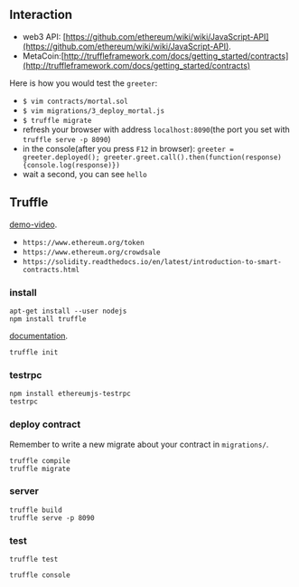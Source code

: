 ## Interaction

* web3 API: [https://github.com/ethereum/wiki/wiki/JavaScript-API](https://github.com/ethereum/wiki/wiki/JavaScript-API).
* MetaCoin:[http://truffleframework.com/docs/getting_started/contracts](http://truffleframework.com/docs/getting_started/contracts)

Here is how you would test the `greeter`:
* `$ vim contracts/mortal.sol`
* `$ vim migrations/3_deploy_mortal.js`
* `$ truffle migrate`
* refresh your browser with address `localhost:8090`(the port you set with `truffle serve -p 8090`)
* in the console(after you press `F12` in browser): `greeter = greeter.deployed(); greeter.greet.call().then(function(response) {console.log(response)})`
* wait a second, you can see `hello`

## Truffle

[demo-video](https://www.youtube.com/watch?v=GPP6uAq15d8#t=382.565145).

* `https://www.ethereum.org/token`
* `https://www.ethereum.org/crowdsale`
* `https://solidity.readthedocs.io/en/latest/introduction-to-smart-contracts.html`

### install

```
apt-get install --user nodejs
npm install truffle
```

[documentation](https://truffle.readthedocs.io/en/latest/).

```
truffle init
```

### testrpc

```
npm install ethereumjs-testrpc
testrpc
```

### deploy contract

Remember to write a new migrate about your contract in `migrations/`.

```
truffle compile
truffle migrate
```

### server

```
truffle build
truffle serve -p 8090
```

### test

```
truffle test
```

```
truffle console
```
